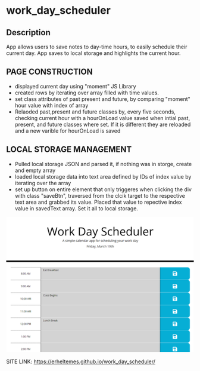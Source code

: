 # work_day_scheduler

## Description
App allows users to save notes to day-time hours, to easily schedule their current day. App saves to local storage and highlights the current hour.

## PAGE CONSTRUCTION
* displayed current day using "moment" JS Library
* created rows by iterating over array filled with time values.
* set class attributes of past present and future, by comparing "moment" hour value with index of array
* Relaoded past,present and future classes by, every five seconds, checking current hour with a hourOnLoad value saved when intial past, present, and future classes where set. If it is different they are reloaded and a new varible for hourOnLoad is saved

## LOCAL STORAGE MANAGEMENT
* Pulled local storage JSON and parsed it, if nothing was in storge, create and empty array
* loaded local storage data into text area defined by IDs of index value by iterating over the array
* set up button on entire element that only triggeres when clicking the div with class "saveBtn", traversed from the clcik target to the respective text area and grabbed its value. Placed that value to repective index value in savedText array. Set it all to local storage.

![Alt text](./assets/imgs/scheduler_1.PNG?raw=true "Preview image of Scheduler")

SITE LINK: https://erheltemes.github.io/work_day_scheduler/

 
